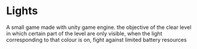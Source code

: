 Lights
======

A small game made with unity game engine. the objective of the clear level in which certain part of the level are only visible, when the light corresponding to that colour is on, fight against limited battery resources
